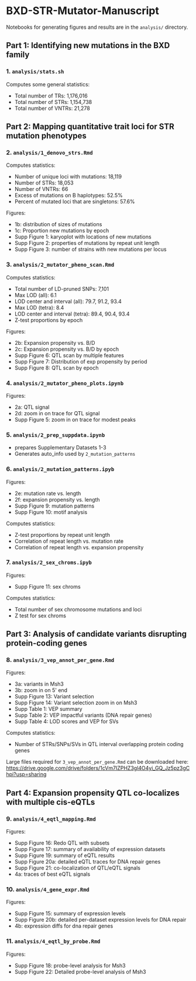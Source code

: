# BXD-STR-Mutator-Manuscript

Notebooks for generating figures and results are in the `analysis/` directory.

## Part 1: Identifying new mutations in the BXD family 

### 1. `analysis/stats.sh` 

Computes some general statistics:
* Total number of TRs: 1,176,016
* Total number of STRs: 1,154,738
* Total number of VNTRs: 21,278

## Part 2: Mapping quantitative trait loci for STR mutation phenotypes

### 2. `analysis/1_denovo_strs.Rmd`

Computes statistics:
* Number of unique loci with mutations: 18,119
* Number of STRs: 18,053
* Number of VNTRs: 66
* Excess of mutations on B haplotypes: 52.5%
* Percent of mutated loci that are singletons: 57.6%

Figures:
* 1b: distribution of sizes of mutations
* 1c: Proportion new mutations by epoch
* Supp Figure 1: karyoplot with locations of new mutations
* Supp Figure 2: properties of mutations by repeat unit length
* Supp Figure 3: number of strains with new mutations per locus

### 3. `analysis/2_mutator_pheno_scan.Rmd`

Computes statistics:
* Total number of LD-pruned SNPs: 7,101
* Max LOD (all): 6.1
* LOD center and interval (all): 79.7, 91.2, 93.4
* Max LOD (tetra): 8.4
* LOD center and interval (tetra): 89.4, 90.4, 93.4
* Z-test proportions by epoch

Figures:
* 2b: Expansion propensity vs. B/D
* 2c: Expansion propensity vs. B/D by epoch
* Supp Figure 6: QTL scan by multiple features
* Supp Figure 7: Distribution of exp propensity by period
* Supp Figure 8: QTL scan by epoch

### 4. `analysis/2_mutator_pheno_plots.ipynb`

Figures:
* 2a: QTL signal
* 2d: zoom in on trace for QTL signal
* Supp Figure 5: zoom in on trace for modest peaks

### 5. `analysis/2_prep_suppdata.ipynb`

* prepares Supplementary Datasets 1-3
* Generates auto_info used by `2_mutation_patterns`

### 6. `analysis/2_mutation_patterns.ipyb`

Figures:
* 2e: mutation rate vs. length
* 2f: expansion propensity vs. length
* Supp Figure 9: mutation patterns
* Supp Figure 10: motif analysis

Computes statistics:
* Z-test proportions by repeat unit length 
* Correlation of repeat length vs. mutation rate 
* Correlation of repeat length vs. expansion propensity

### 7. `analysis/2_sex_chroms.ipyb`

Figures:
* Supp Figure 11: sex chroms

Computes statistics:
* Total number of sex chromosome mutations and loci
* Z test for sex chroms

## Part 3: Analysis of candidate variants disrupting protein-coding genes

### 8. `analysis/3_vep_annot_per_gene.Rmd`

Figures:
* 3a: variants in Msh3
* 3b: zoom in on 5' end
* Supp Figure 13: Variant selection
* Supp Figure 14: Variant selection zoom in on Msh3
* Supp Table 1: VEP summary
* Supp Table 2: VEP impactful variants (DNA repair genes)
* Supp Table 4: LOD scores and VEP for SVs

Computes statistics:
* Number of STRs/SNPs/SVs in QTL interval overlapping protein coding genes

Large files required for `3_vep_annot_per_gene.Rmd` can be downloaded here: https://drive.google.com/drive/folders/1cVm7IZPHZ3gl4O4yi_GQ_Jz5pz3gChpi?usp=sharing

## Part 4: Expansion propensity QTL co-localizes with multiple cis-eQTLs

### 9. `analysis/4_eqtl_mapping.Rmd`

Figures:
* Supp Figure 16: Redo QTL with subsets
* Supp Figure 17: summary of availability of expression datasets
* Supp Figure 19: summary of eQTL results
* Supp Figure 20a: detailed eQTL traces for DNA repair genes
* Supp Figure 21: co-localization of QTL/eQTL signals
* 4a: traces of best eQTL signals

### 10. `analysis/4_gene_expr.Rmd`

Figures:
* Supp Figure 15: summary of expression levels
* Supp Figure 20b: detailed per-dataset expression levels for DNA repair
* 4b: expression diffs for dna repair genes

### 11. `analysis/4_eqtl_by_probe.Rmd`

Figures:
* Supp Figure 18: probe-level analysis for Msh3
* Supp Figure 22: Detailed probe-level analysis of Msh3
